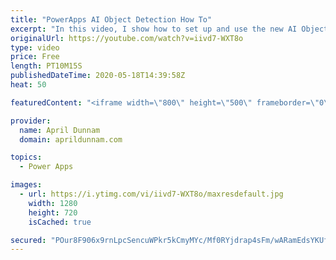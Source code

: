```yaml
---
title: "PowerApps AI Object Detection How To"
excerpt: "In this video, I show how to set up and use the new AI Object Detector component in PowerApps.  I show how to create the model, train it and use it within a PowerApps Inventory tracker application.    For more details on the Objection Detection capabilities, check out the Microsoft documentation:  https://docs.microsoft.com/en-us/ai-builder/object-detector-component-in-powerapps"
originalUrl: https://youtube.com/watch?v=iivd7-WXT8o
type: video
price: Free
length: PT10M15S
publishedDateTime: 2020-05-18T14:39:58Z
heat: 50

featuredContent: "<iframe width=\"800\" height=\"500\" frameborder=\"0\" src=\"https://www.youtube.com/embed/iivd7-WXT8o\" allow=\"accelerometer; autoplay; encrypted-media; gyroscope; picture-in-picture\" allowfullscreen></iframe>"

provider:
  name: April Dunnam
  domain: aprildunnam.com

topics:
  - Power Apps

images:
  - url: https://i.ytimg.com/vi/iivd7-WXT8o/maxresdefault.jpg
    width: 1280
    height: 720
    isCached: true

secured: "POur8F906x9rnLpcSencuWPkr5kCmyMYc/Mf0RYjdrap4sFm/wARamEdsYKUfk/h+ypDdainTQnDSIylCXTlIE+9XGfz4FCEHof85GKwJJi9wCo7JXIKIKG5f+819iDMU5xsOVm5G2JqxeKyWq5JsFln2Wh2KgCvnBHaf+3VudzSXMKxcbDOmFxpWo7YdLrzyEEIJeVyWhp/PI55BDlWy4LLtORqdK6y9ckdJp6a8oWUEQQK/0I0cdlMQtvOrUNqC53e28Fs4tt+PD+9iO/pJ7NQu5DsS9irlAqTdn1Ie5DSdwqsy9mBV19AaTLuLTmh4Ic1hFk71gdcnoV2l6qyBtH+uvIz3hla4bcvNqraQ9/DtWGREx6ZaNlOW53PGibiZH71UF60vkvmPwZ3H9XVqFT75jAUDt83VpVtbfugGbE=;32b7s881EtVAXPrG33Gpzw=="
---
```


